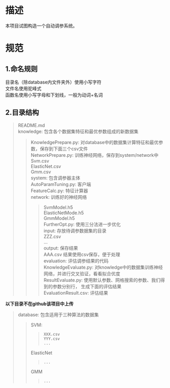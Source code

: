 # 描述  
  
本项目试图构造一个自动调参系统。  
  
  
  
# 规范  
  
## 1.命名规则  
  
目录名（除database内文件夹外）使用小写字符  
文件名使用驼峰式   
函数名使用小写字母和下划线，一般为动词+名词    
  

## 2.目录结构  
  
>README.md  
>knowledge: 包含各个数据集特征和最优参数组成的新数据集  
>>KnowledgePrepare.py: 对database中的数据集计算特征和最优参数，保存到下面三个csv文件  
>>NetworkPrepare.py: 训练神经网络，保存到system/network中  
>>Svm.csv  
>>ElasticNet.csv  
>>Gmm.csv  
>system: 包含调参器主体  
>>AutoParamTuning.py: 客户端  
>>FeatureCalc.py: 特征计算器  
>>network: 训练好的神经网络  
>>>SvmModel.h5  
>>>ElasticNetMode.h5  
>>>GmmModel.h5  
>>FurtherOpt.py: 使用三分法进一步优化  
>>input: 存放待调参数据集的目录  
>>>ZZZ.csv  
>>>...  
>>output: 保存结果  
>>>AAA.csv 结果使用csv保存，便于处理  
>evaluation: 评估调参结果的代码  
>>KnowledgeEvaluate.py: 对knowledge中的数据集训练神经网络，并进行交叉验证，看看拟合优度  
>>ResultEvaluate.py: 使用默认参数、网格搜索的参数、我们得到的参数分别行，  生成下面的评估结果  
>>EvaluationResult.csv: 评估结果  
  
  
**以下目录不在github该项目中上传**  
>database: 包含适用于三种算法的数据集  
>>	SVM:  
>>>		XXX.csv  
>>>		YYY.csv  
>>>		...  
>>	ElasticNet  
>>>		...  
>>	GMM  
>>>		...  
  
